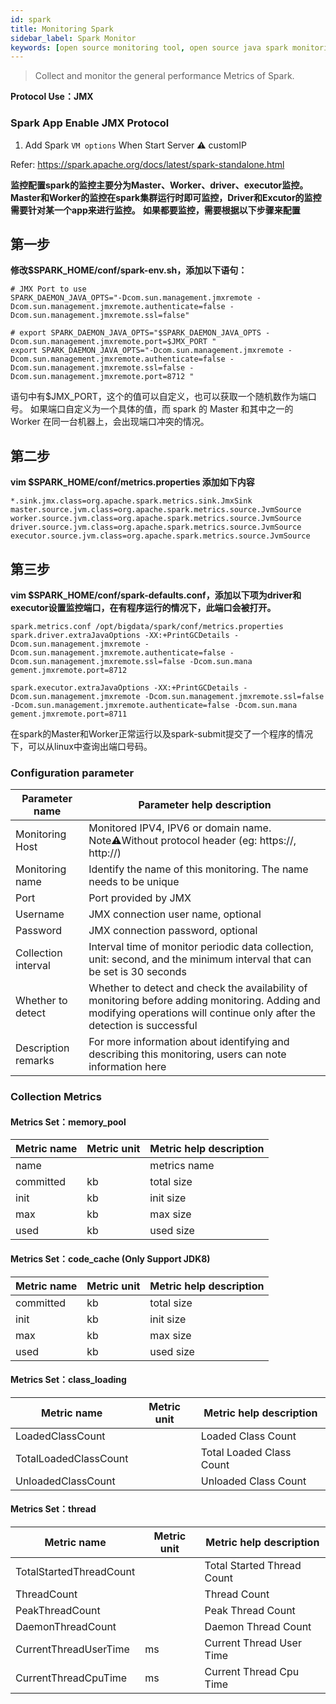 ```yaml
---
id: spark  
title: Monitoring Spark      
sidebar_label: Spark Monitor
keywords: [open source monitoring tool, open source java spark monitoring tool, monitoring spark metrics]
---
```


> Collect and monitor the general performance Metrics of Spark.

**Protocol Use：JMX**

### Spark App Enable JMX Protocol

1. Add Spark `VM options` When Start Server ⚠️ customIP

Refer: https://spark.apache.org/docs/latest/spark-standalone.html


**监控配置spark的监控主要分为Master、Worker、driver、executor监控。Master和Worker的监控在spark集群运行时即可监控，Driver和Excutor的监控需要针对某一个app来进行监控。**
**如果都要监控，需要根据以下步骤来配置**



## 第一步

**修改$SPARK_HOME/conf/spark-env.sh，添加以下语句：**

```shell
# JMX Port to use
SPARK_DAEMON_JAVA_OPTS="-Dcom.sun.management.jmxremote -Dcom.sun.management.jmxremote.authenticate=false -Dcom.sun.management.jmxremote.ssl=false" 

# export SPARK_DAEMON_JAVA_OPTS="$SPARK_DAEMON_JAVA_OPTS -Dcom.sun.management.jmxremote.port=$JMX_PORT "
export SPARK_DAEMON_JAVA_OPTS="-Dcom.sun.management.jmxremote -Dcom.sun.management.jmxremote.authenticate=false -Dcom.sun.management.jmxremote.ssl=false -Dcom.sun.management.jmxremote.port=8712 "
```

语句中有$JMX_PORT，这个的值可以自定义，也可以获取一个随机数作为端口号。
如果端口自定义为一个具体的值，而 spark 的 Master 和其中之一的 Worker 在同一台机器上，会出现端口冲突的情况。



## 第二步

**vim $SPARK_HOME/conf/metrics.properties 添加如下内容**

```shell
*.sink.jmx.class=org.apache.spark.metrics.sink.JmxSink
master.source.jvm.class=org.apache.spark.metrics.source.JvmSource
worker.source.jvm.class=org.apache.spark.metrics.source.JvmSource
driver.source.jvm.class=org.apache.spark.metrics.source.JvmSource
executor.source.jvm.class=org.apache.spark.metrics.source.JvmSource
```





## 第三步

**vim $SPARK_HOME/conf/spark-defaults.conf，添加以下项为driver和executor设置监控端口，在有程序运行的情况下，此端口会被打开。**

```shell
spark.metrics.conf /opt/bigdata/spark/conf/metrics.properties
spark.driver.extraJavaOptions -XX:+PrintGCDetails -Dcom.sun.management.jmxremote -Dcom.sun.management.jmxremote.authenticate=false -Dcom.sun.management.jmxremote.ssl=false -Dcom.sun.mana
gement.jmxremote.port=8712

spark.executor.extraJavaOptions -XX:+PrintGCDetails -Dcom.sun.management.jmxremote -Dcom.sun.management.jmxremote.ssl=false -Dcom.sun.management.jmxremote.authenticate=false -Dcom.sun.mana
gement.jmxremote.port=8711
```

在spark的Master和Worker正常运行以及spark-submit提交了一个程序的情况下，可以从linux中查询出端口号码。



### Configuration parameter

| Parameter name      | Parameter help description                                                                                                                                                |
|---------------------|---------------------------------------------------------------------------------------------------------------------------------------------------------------------------|
| Monitoring Host     | Monitored IPV4, IPV6 or domain name. Note⚠️Without protocol header (eg: https://, http://)                                                                                |
| Monitoring name     | Identify the name of this monitoring. The name needs to be unique                                                                                                         |
| Port                | Port provided by JMX                                                                                                                                                      |
| Username            | JMX connection user name, optional                                                                                                                                        |
| Password            | JMX connection password, optional                                                                                                                                         |
| Collection interval | Interval time of monitor periodic data collection, unit: second, and the minimum interval that can be set is 30 seconds                                                   |
| Whether to detect   | Whether to detect and check the availability of monitoring before adding monitoring. Adding and modifying operations will continue only after the detection is successful |
| Description remarks | For more information about identifying and describing this monitoring, users can note information here                                                                    |

### Collection Metrics

#### Metrics Set：memory_pool

| Metric name | Metric unit | Metric help description |
|-------------|-------------|-------------------------|
| name        |             | metrics name            |
| committed   | kb          | total size              |
| init        | kb          | init size               |
| max         | kb          | max size                |
| used        | kb          | used size               |

#### Metrics Set：code_cache (Only Support JDK8)

| Metric name | Metric unit | Metric help description |
|-------------|-------------|-------------------------|
| committed   | kb          | total size              |
| init        | kb          | init size               |
| max         | kb          | max size                |
| used        | kb          | used size               |

#### Metrics Set：class_loading

| Metric name           | Metric unit | Metric help description  |
|-----------------------|-------------|--------------------------|
| LoadedClassCount      |             | Loaded Class Count       |
| TotalLoadedClassCount |             | Total Loaded Class Count |
| UnloadedClassCount    |             | Unloaded Class Count     |


#### Metrics Set：thread

| Metric name             | Metric unit | Metric help description    |
|-------------------------|-------------|----------------------------|
| TotalStartedThreadCount |             | Total Started Thread Count |
| ThreadCount             |             | Thread Count               |
| PeakThreadCount         |             | Peak Thread Count          |
| DaemonThreadCount       |             | Daemon Thread Count        |
| CurrentThreadUserTime   | ms          | Current Thread User Time   |
| CurrentThreadCpuTime    | ms          | Current Thread Cpu Time    |


